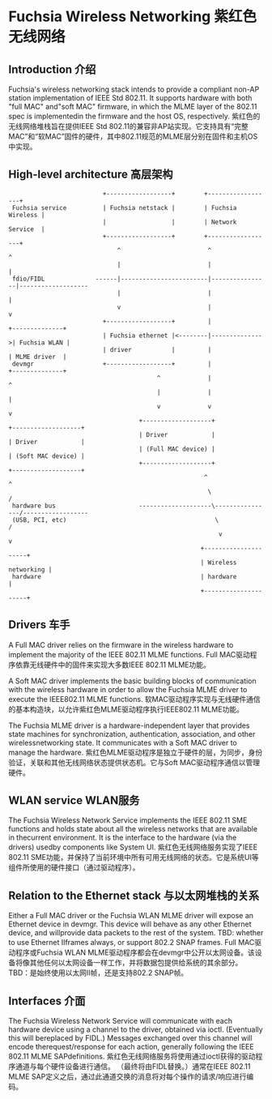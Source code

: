  
# Fuchsia Wireless Networking  紫红色无线网络 

 
## Introduction  介绍 

Fuchsia's wireless networking stack intends to provide a compliant non-AP station implementation of IEEE Std 802.11. It supports hardware with both "full MAC" and"soft MAC" firmware, in which the MLME layer of the 802.11 spec is implementedin the firmware and the host OS, respectively. 紫红色的无线网络堆栈旨在提供IEEE Std 802.11的兼容非AP站实现。它支持具有“完整MAC”和“软MAC”固件的硬件，其中802.11规范的MLME层分别在固件和主机OS中实现。

 
## High-level architecture  高层架构 

```
                          +------------------+        +------------------+
 Fuchsia service          | Fuchsia netstack |        | Fuchsia Wireless |
                          |                  |        | Network Service  |
                          +------------------+        +------------------+
                              ^                        ^                ^
                              |                        |                |
 fdio/FIDL              ------|------------------------|----------------|-------------------
                              |                        |                |
                              v                        |                v
                          +------------------+         |               +--------------+
                          | Fuchsia ethernet |<--------|-------------->| Fuchsia WLAN |
                          | driver           |         |               | MLME driver  |
 devmgr                   +------------------+         |               +--------------+
                                         ^             |                    ^
                                         |             |                    |
                                         v             v                    v
                                    +-------------------+              +-------------------+
                                    | Driver            |              | Driver            |
                                    | (Full MAC device) |              | (Soft MAC device) |
                                    +-------------------+              +-------------------+
                                                      ^                    ^
                                                       \                  /
 hardware bus                       --------------------\----------------/------------------
 (USB, PCI, etc)                                         \              /
                                                          v            v
                                                     +---------------------+
                                                     | Wireless networking |
 hardware                                            | hardware            |
                                                     +---------------------+
```
 

 

 
## Drivers  车手 

A Full MAC driver relies on the firmware in the wireless hardware to implement the majority of the IEEE 802.11 MLME functions. Full MAC驱动程序依靠无线硬件中的固件来实现大多数IEEE 802.11 MLME功能。

A Soft MAC driver implements the basic building blocks of communication with the wireless hardware in order to allow the Fuchsia MLME driver to execute the IEEE802.11 MLME functions. 软MAC驱动程序实现与无线硬件通信的基本构造块，以允许紫红色MLME驱动程序执行IEEE802.11 MLME功能。

The Fuchsia MLME driver is a hardware-independent layer that provides state machines for synchronization, authentication, association, and other wirelessnetworking state. It communicates with a Soft MAC driver to manage the hardware. 紫红色MLME驱动程序是独立于硬件的层，为同步，身份验证，关联和其他无线网络状态提供状态机。它与Soft MAC驱动程序通信以管理硬件。

 
## WLAN service  WLAN服务 

The Fuchsia Wireless Network Service implements the IEEE 802.11 SME functions and holds state about all the wireless networks that are available in thecurrent environment. It is the interface to the hardware (via the drivers) usedby components like System UI. 紫红色无线网络服务实现了IEEE 802.11 SME功能，并保持了当前环境中所有可用无线网络的状态。它是系统UI等组件所使用的硬件接口（通过驱动程序）。

 
## Relation to the Ethernet stack  与以太网堆栈的关系 

Either a Full MAC driver or the Fuchsia WLAN MLME driver will expose an Ethernet device in devmgr. This device will behave as any other Ethernet device, and willprovide data packets to the rest of the system. TBD: whether to use Ethernet IIframes always, or support 802.2 SNAP frames. Full MAC驱动程序或Fuchsia WLAN MLME驱动程序都会在devmgr中公开以太网设备。该设备将像其他任何以太网设备一样工作，并将数据包提供给系统的其余部分。 TBD：是始终使用以太网II帧，还是支持802.2 SNAP帧。

 
## Interfaces  介面 

The Fuchsia Wireless Network Service will communicate with each hardware device using a channel to the driver, obtained via ioctl. (Eventually this will bereplaced by FIDL.) Messages exchanged over this channel will encode therequest/response for each action, generally following the IEEE 802.11 MLME SAPdefinitions. 紫红色无线网络服务将使用通过ioctl获得的驱动程序通道与每个硬件设备进行通信。 （最终将由FIDL替换。）通常在IEEE 802.11 MLME SAP定义之后，通过此通道交换的消息将对每个操作的请求/响应进行编码。

